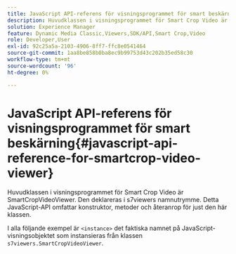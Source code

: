 ```yaml
---
title: JavaScript API-referens för visningsprogrammet för smart beskärning
description: Huvudklassen i visningsprogrammet för Smart Crop Video är SmartCropVideoViewer. Den deklareras i s7viewers namnutrymme. Detta JavaScript-API omfattar konstruktor, metoder och återanrop för just den här klassen.
solution: Experience Manager
feature: Dynamic Media Classic,Viewers,SDK/API,Smart Crop,Video
role: Developer,User
exl-id: 92c25a5a-2103-4906-8ff7-ffc8e0541464
source-git-commit: 1aa8be858b0ba8ec9b99753d43c202b35ed58c30
workflow-type: tm+mt
source-wordcount: '96'
ht-degree: 0%

---
```


# JavaScript API-referens för visningsprogrammet för smart beskärning{#javascript-api-reference-for-smartcrop-video-viewer}

Huvudklassen i visningsprogrammet för Smart Crop Video är SmartCropVideoViewer. Den deklareras i s7viewers namnutrymme. Detta JavaScript-API omfattar konstruktor, metoder och återanrop för just den här klassen.

I alla följande exempel är `<instance>` det faktiska namnet på JavaScript-visningsobjektet som instansieras från klassen `s7viewers.SmartCropVideoViewer`.
